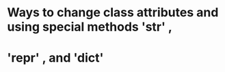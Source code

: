 # Ways to change class attributes and using special methods '__str__' ,
# '__repr__' , and '__dict__'